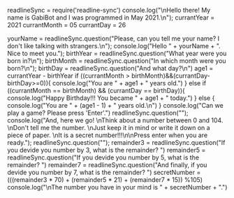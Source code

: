readlineSync = require('readline-sync')
console.log("\nHello there! My name is GabiBot and I was programmed in May 2021.\n"); 
currantYear = 2021
currantMonth = 05
currantDay = 26

yourName = readlineSync.question("Please, can you tell me your name? I don't like talking with strangers.\n");
console.log("Hello " + yourName + ". Nice to meet you.");
birthYear = readlineSync.question("What year were you born in?\n");
birthMonth = readlineSync.question("In which month were you born?\n");
birthDay = readlineSync.question("And what day?\n")
age1 = currantYear - birthYear
if ((currantMonth > birthMonth)&&(currantDay-birthDay>=0)){
    console.log("You are " + age1 + " years old.")
}
else if ((currantMonth == birthMonth) && (currantDay == birthDay)){
    console.log("Happy Birthday!!! You became " + age1 + " today.")
}
else {
    console.log("You are " + (age1 - 1) + " years old.\n")
}
console.log("Can we play a game? Please press 'Enter'.")
readlineSync.question("");
console.log("And, here we go! \nThink about a number between 0 and 104. \nDon't tell me the number. \nJust keep it in mind or write it down on a piece of paper. \nIt is a secret number!!!\n\nPress enter when you are ready.");
readlineSync.question("");
remainder3 = readlineSync.question("If you devide you number by 3, what is the remainder? ")
remainder5 = readlineSync.question("If you devide you number by 5, what is the remainder? ")
remainder7 = readlineSync.question("And finally, if you devide you number by 7, what is the remainder? ")
secretNumber = (((remainder3 * 70) + (remainder5 * 21) + (remainder7 * 15)) %105)
console.log("\nThe number you have in your mind is " + secretNumber + ".")

